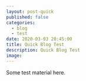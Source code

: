 ```yaml
---
layout: post-quick
published: false
categories:
  - blog
  - test
date: 2020-03-03 20:45:00
title: Quick Blog Test
description: Quick Blog Test
image:
---
```

Some test material here.